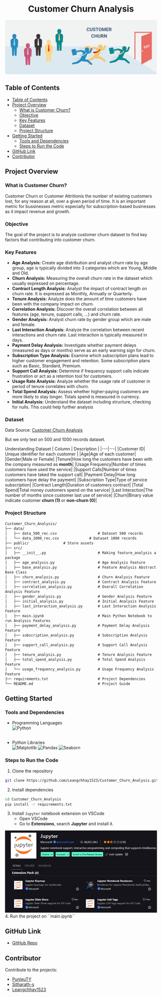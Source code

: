 <h1 style = "text-align: center; ">Customer Churn Analysis</h1>
<img src = "public/customer_churn.png">

## Table of Contents
- [Table of Contents](#table-of-contents)
- [Project Overview](#project-overview)
	- [What is Customer Churn?](#what-is-customer-churn)
	- [Objective](#objective)
	- [Key Features](#key-features)
	- [Dataset](#dataset)
	- [Project Structure](#project-structure)
- [Getting Started](#getting-started)
	- [Tools and Dependencies](#tools-and-dependencies)
	- [Steps to Run the Code](#steps-to-run-the-code)
- [GitHub Link](#github-link)
- [Contributor](#contributor)

## Project Overview
### What is Customer Churn?
Customer Churn or Customer Attritionis the number of existing customers lost, for any reason at all, over a given period of time. It is an important metric for bussinesses metric especially for subscription-based businesses as it impact revenue and growth. 
### Objective
The goal of the project is to analyze customer churn dataset to find key factors that contributing into customer churn.
### Key Features
- **Age Analysis:** Create age distribution and analyst churn rate by age group, age is typically divided into 3 categories which are Young, Middle and Old. 
- **Churn Analysis:** Measuring the overall churn rate in the dataset which usually expressed on percentage.
- **Contract Length Analysis:** Analyst the impact of contract length on churn rate. It is expressed as Monthly, Annually or Quarterly.
- **Tenure Analysis:** Analyze does the amount of time customers have been with the company impact on churn.
- **Correlation Analysis:** Discover the overall correlation between all features (age, tenure, support calls, …) and churn rate. 
- **Gender Analysis:** Analyst churn rate by gender group which are male and female. 
- **Last Interaction Analysis:** Analyze the correlation between recent interactions and churn rate. Last interaction is typically measured in days. 
- **Payment Delay Analysis:** Investigate whether payment delays (measured as days or months) serve as an early warning sign for churn.
- **Subscription Type Analysis:** Examine which subscription plans lead to higher customer engagement and retention. Some subscription plans such as Basic, Standard, Premium.
- **Support Call Analysis:** Determine if frequency support calls indicate frustration or act as a retention tool for customers. 
- **Usage Rate Analysis:** Analyze whether the usage rate of customer in period of tenure correlates with churn.
- **Total Spend Analysis:** Assess whether higher-paying customers are more likely to stay longer. Totals spend is measured in currency. 
- **Initial Analysis:** Understand the dataset	including structure, checking for nulls. This could help further analysis


### Dataset
Data Source: [Customer Churn Analysis](https://www.kaggle.com/datasets/muhammadshahidazeem/customer-churn-dataset)

But we only test on 500 and 1000 records dataset.

Understanding Dataset
| Column   | Description |
|---|---|
|Customer ID| Unique identifier for each customer  |
|Age|Age of each customer|
|Gender|Male or Female|
|Tenure|How long the customers have been with the company measured as **month**|
|Usage Frequency|Number of times customers have used the service|
|Support Calls|Number of times customers have taked the support call|
|Payment Delay|How long customers have delay the payment|
|Subscription Type|Type of service subscription|
|Contract Length|Duration of customers contract|
|Total Spend|Total money customers spend on the service|
|Last Interaction|The number of months since customer last use of service|
|Churn|Binary value indicate customer **churn (1)** or **non-churn (0)**|

### Project Structure

```plaintext
Customer_Churn_Analysis/
├── data/
│   ├── data_500_rec.csv                   # Dataset 500 records
│   └── data_1000_rec.csv	           # Dataset 1000 records
├── public/				   # Store assets
├── src/
│   ├── __init__.py                        # Making feature_analysis a package
│   ├── age_analysis.py                    # Age Analysis Feature
│   ├── base_analysis.py                   # Feature Analysis Abstract Base Class
│   ├── churn_analysis.py                  # Churn Analysis Feature
│   ├── contract_analysis.py               # Contract Analysis Feature
│   ├── correlation_analysis.py            # Overall Correlation Analysis Feature
│   ├── gender_analysis.py                 # Gender Analysis Feature
│   ├── initial_analysis.py                # Initial Analysis Feature
│   ├── last_interaction_analysis.py       # Last Interaction Analysis Feature
│   ├── main.ipynb                         # Main Python Notebook to run Analysis Features
│   ├── payment_delay_analysis.py          # Payment Delay Analysis Feature
│   ├── subscription_analysis.py           # Subscription Analysis Feature
│   ├── support_call_analysis.py           # Support Call Analysis Feature
│   ├── tenure_analysis.py                 # Tenure Analysis Feature
│   ├── total_spend_analysis.py            # Total Spend Analysis Feature
│   └── usage_frequency_analysis.py        # Usage Frequency Analysis Feature
├── requirements.txt                       # Project Dependencies
└── README.md                              # Project Guide
```
## Getting Started
### Tools and Dependencies
- Programming Languages<br>
![Python](https://img.shields.io/badge/Python-FFD43B?style=for-the-badge&logo=python&logoColor=blue) <br><br>

- Python Libraries<br>
![Matplotlib](https://img.shields.io/static/v1?label=Matplotlib&message=Visualization&color=11557C&style=for-the-badge&logo=data:image/png;base64,<BASE64_ENCODED_IMAGE>) ![Pandas](https://img.shields.io/static/v1?label=Pandas&message=Data%20Analysis&color=150458&style=for-the-badge&logo=data:image/png;base64,<BASE64_ENCODED_IMAGE>)
![Seaborn](https://img.shields.io/static/v1?label=Seaborn&message=Data%20Visualization&color=0696D7&style=for-the-badge&logo=data:image/png;base64,<BASE64_ENCODED_IMAGE>)

### Steps to Run the Code
1. Clone the repository
```bash
git clone https://github.com/Leangchhay1523/Customer_Churn_Analysis.git
```
2. Install dependencies
```bash
cd Customer_Churn_Analysis
pip install -r requirements.txt
```
3. Install ``Jupyter`` notebook extension on VSCode
	- Open VSCode
	- Go to **Extensions**, search **Jupyter** and install it.
<img src = "public/jupyter_extension.png">
4. Run the project on ``main.ipynb``

## GitHub Link
- [GitHub Repo](https://github.com/Leangchhay1523/Customer_Churn_Analysis)
## Contributor
Contribute to the projects:
- [PunleuTY](https://github.com/PunleuTY)
- [Sitharath-s](https://github.com/Sitharath-s)
- [Leangchhay1523](https://github.com/Leangchhay1523)

